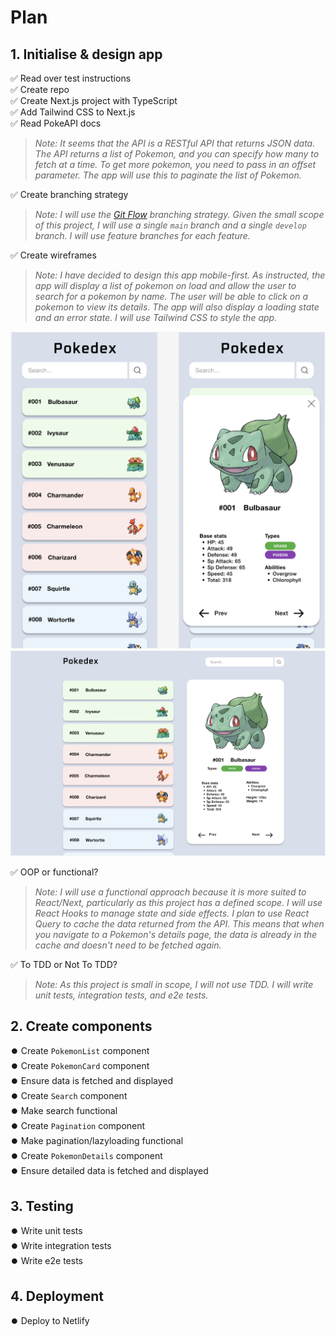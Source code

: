 # Plan

## 1. Initialise & design app

✅ Read over test instructions\
✅ Create repo\
✅ Create Next.js project with TypeScript\
✅ Add Tailwind CSS to Next.js\
✅ Read PokeAPI docs

> _Note: It seems that the API is a RESTful API that returns JSON data. The API returns a list of Pokemon, and you can specify how many to fetch at a time. To get more pokemon, you need to pass in an offset parameter. The app will use this to paginate the list of Pokemon._

✅ Create branching strategy

> _Note: I will use the [Git Flow](https://nvie.com/posts/a-successful-git-branching-model/) branching strategy. Given the small scope of this project, I will use a single `main` branch and a single `develop` branch. I will use feature branches for each feature._

✅ Create wireframes

> _Note: I have decided to design this app mobile-first. As instructed, the app will display a list of pokemon on load and allow the user to search for a pokemon by name. The user will be able to click on a pokemon to view its details. The app will also display a loading state and an error state. I will use Tailwind CSS to style the app._

<!-- Images -->

![Mobile wireframes](./public/wireframeMob.png)
![Desktop wireframe](./public/wireframeDesk.png)

✅ OOP or functional?

> _Note: I will use a functional approach because it is more suited to React/Next, particularly as this project has a defined scope. I will use React Hooks to manage state and side effects. I plan to use React Query to cache the data returned from the API. This means that when you navigate to a Pokemon's details page, the data is already in the cache and doesn't need to be fetched again._

✅ To TDD or Not To TDD?

> _Note: As this project is small in scope, I will not use TDD. I will write unit tests, integration tests, and e2e tests._

## 2. Create components

⏺️ Create `PokemonList` component\
⏺️ Create `PokemonCard` component\
⏺️ Ensure data is fetched and displayed\
⏺️ Create `Search` component\
⏺️ Make search functional\
⏺️ Create `Pagination` component\
⏺️ Make pagination/lazyloading functional\
⏺️ Create `PokemonDetails` component\
⏺️ Ensure detailed data is fetched and displayed

## 3. Testing

⏺️ Write unit tests\
⏺️ Write integration tests\
⏺️ Write e2e tests

## 4. Deployment

⏺️ Deploy to Netlify
